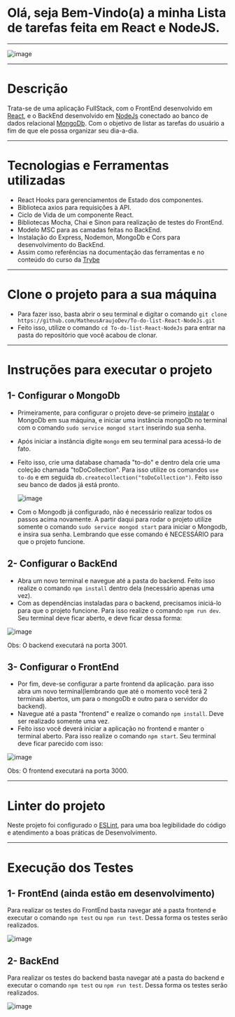 # Olá, seja Bem-Vindo(a) a minha Lista de tarefas feita em React e NodeJS.
---
![image](https://user-images.githubusercontent.com/80549950/152887303-b49f1858-6538-48d6-8320-cbd298c03004.png)

---
# Descrição
Trata-se de uma aplicação FullStack, com o FrontEnd desenvolvido em [React](https://pt-br.reactjs.org/), e o BackEnd desenvolvido em [NodeJs](https://nodejs.org/pt-br/docs/) conectado ao banco de dados relacional [MongoDb](https://docs.mongodb.com/). Com o objetivo de listar as tarefas do usuário a fim de que ele possa organizar seu dia-a-dia. 

---
# Tecnologias e Ferramentas utilizadas
 - React Hooks para gerenciamentos de Estado dos componentes.
 - Biblioteca axios para requisições à API.
 - Ciclo de Vida de um componente React.
 - Bibliotecas Mocha, Chai e Sinon para realização de testes do FrontEnd.
 - Modelo MSC para as camadas feitas no BackEnd.
 - Instalação do Express, Nodemon, MongoDb e Cors para desenvolvimento do BackEnd.
 - Assim como referências na documentação das ferramentas e no conteúdo do curso da [Trybe](https://www.betrybe.com/)

---
# Clone o projeto para a sua máquina
- Para fazer isso, basta abrir o seu terminal e digitar o comando `git clone https://github.com/MatheusAraujoDev/To-do-list-React-NodeJs.git`
- Feito isso, utilize o comando `cd To-do-list-React-NodeJs` para entrar na pasta do repositório que você acabou de clonar.

---
# Instruções para executar o projeto

## 1- Configurar o MongoDb
- Primeiramente, para configurar o projeto deve-se primeiro [instalar](https://www.edivaldobrito.com.br/como-instalar-o-banco-de-dados-mongodb-no-ubuntu-e-derivados/) o MongoDb em sua máquina, e iniciar uma instância mongoDb no terminal com o comando `sudo service mongod start` inserindo sua senha.
- Após iniciar a instância digite `mongo` em seu terminal para acessá-lo de fato.
- Feito isso, crie uma database chamada "to-do" e dentro dela crie uma coleção chamada "toDoCollection". Para isso utilize os comandos `use to-do` e em seguida `db.createcollection("toDoCollection")`. Feito isso seu banco de dados já está pronto.

  ![image](https://user-images.githubusercontent.com/80549950/140331753-5627fef7-3217-48e5-9537-5ea703b199b0.png)
 - Com o Mongodb já configurado, não é necessário realizar todos os passos acima novamente. A partir daqui para rodar o projeto utilize somente o comando `sudo service mongod start` para iniciar o Mongodb, e insira sua senha. Lembrando que esse comando é NECESSÁRIO para que o projeto funcione.

## 2- Configurar o BackEnd
- Abra um novo terminal e navegue até a pasta do backend. Feito isso realize o comando `npm install` dentro dela (necessário apenas uma vez).
- Com as dependências instaladas para o backend, precisamos iniciá-lo para que o projeto funcione. Para isso realize o comando `npm run dev`. Seu terminal deve ficar aberto, e deve ficar dessa forma:

![image](https://user-images.githubusercontent.com/80549950/140334739-466ad723-0fba-4633-a390-1539d017063d.png)


Obs: O backend executará na porta 3001.

## 3- Configurar o FrontEnd
- Por fim, deve-se configurar a parte frontend da aplicação. para isso abra um novo terminal(lembrando que até o momento você terá 2 terminais abertos, um para o mongoDb e outro para o servidor do backend).
- Navegue até a pasta "frontend" e realize o comando `npm install`. Deve ser realizado somente uma vez.
- Feito isso você deverá iniciar a aplicação no frontend e manter o terminal aberto. Para isso realize o comando `npm start`. Seu terminal deve ficar parecido com isso: 

![image](https://user-images.githubusercontent.com/80549950/140335986-33c396b6-ee51-426c-a672-2134bc67afaf.png)

Obs: O frontend executará na porta 3000.

---
# Linter do projeto
Neste projeto foi configurado o [ESLint](https://eslint.org/), para uma boa legibilidade do código e atendimento a boas práticas de Desenvolvimento.

---
# Execução dos Testes

## 1- FrontEnd (ainda estão em desenvolvimento)
Para realizar os testes do FrontEnd basta navegar até a pasta frontend e executar o comando `npm test` ou `npm run test`. Dessa forma os testes serão realizados.

![image](https://user-images.githubusercontent.com/80549950/140337606-48ff695d-fed2-476f-a672-9e6b5106218f.png)

## 2- BackEnd
Para realizar os testes do backend basta navegar até a pasta do backend e executar o comando `npm test` ou `npm run test`. Dessa forma os testes serão realizados.

![image](https://user-images.githubusercontent.com/80549950/143078331-9c0ba2cd-c3c0-4345-80c4-4dc15231ed93.png)


